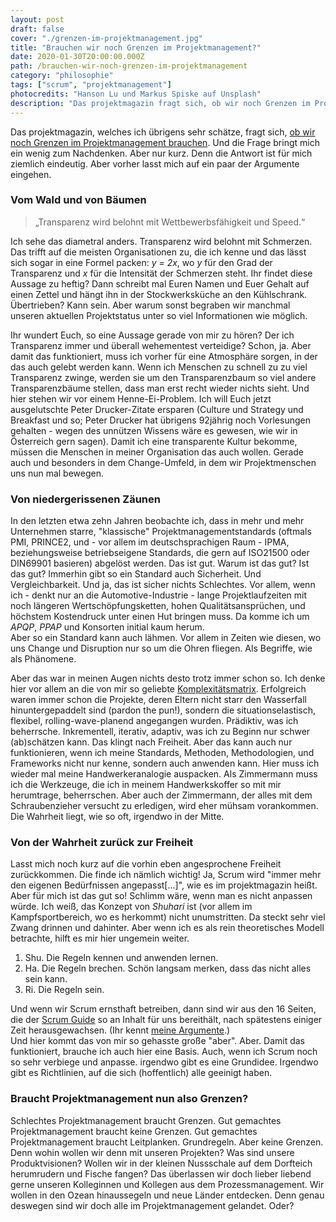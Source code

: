 ```yaml
---
layout: post
draft: false
cover: "./grenzen-im-projektmanagement.jpg"
title: "Brauchen wir noch Grenzen im Projektmanagement?"
date: 2020-01-30T20:00:00.000Z
path: /brauchen-wir-noch-grenzen-im-projektmanagement
category: "philosophie"
tags: ["scrum", "projektmanagement"]
photocredits: "Hanson Lu und Markus Spiske auf Unsplash"
description: "Das projektmagazin fragt sich, ob wir noch Grenzen im Projektmanagement brauchen. Und die Frage bringt mich ein wenig zum Nachdenken. Aber nur kurz. Denn die Antwort ist für mich ziemlich eindeutig."
---
```


Das projektmagazin, welches ich übrigens sehr schätze, fragt sich, [ob wir noch Grenzen im Projektmanagement brauchen](https://www.projektmagazin.de/blogparade_2020). Und die Frage bringt mich ein wenig zum Nachdenken. Aber nur kurz. Denn die Antwort ist für mich ziemlich eindeutig. Aber vorher lasst mich auf ein paar der Argumente eingehen.

### Vom Wald und von Bäumen

> „Transparenz wird belohnt mit Wettbewerbsfähigkeit und Speed.“

Ich sehe das diametral anders. Transparenz wird belohnt mit Schmerzen. Das trifft auf die meisten Organisationen zu, die ich kenne und das lässt sich sogar in eine Formel packen: _y = 2x_, wo _y_ für den Grad der Transparenz und _x_ für die Intensität der Schmerzen steht. Ihr findet diese Aussage zu heftig? Dann schreibt mal Euren Namen und Euer Gehalt auf einen Zettel und hängt ihn in der Stockwerksküche an den Kühlschrank. Übertrieben? Kann sein. Aber warum sonst begraben wir manchmal unseren aktuellen Projektstatus unter so viel Informationen wie möglich.

Ihr wundert Euch, so eine Aussage gerade von mir zu hören? Der ich Transparenz immer und überall wehementest verteidige? Schon, ja. Aber damit das funktioniert, muss ich vorher für eine Atmosphäre sorgen, in der das auch gelebt werden kann. Wenn ich Menschen zu schnell zu zu viel Transparenz zwinge, werden sie um den Transparenzbaum so viel andere Transparenzbäume stellen, dass man erst recht wieder nichts sieht. Und hier stehen wir vor einem Henne-Ei-Problem. Ich will Euch jetzt ausgelutschte Peter Drucker-Zitate ersparen (Culture und Strategy und Breakfast und so; Peter Drucker hat übrigens 92jährig noch Vorlesungen gehalten - wegen des unnützen Wissens wäre es gewesen, wie wir in Österreich gern sagen). Damit ich eine transparente Kultur bekomme, müssen die Menschen in meiner Organisation das auch wollen. Gerade auch und besonders in dem Change-Umfeld, in dem wir Projektmenschen uns nun mal bewegen.

### Von niedergerissenen Zäunen

In den letzten etwa zehn Jahren beobachte ich, dass in mehr und mehr Unternehmen starre, "klassische" Projektmanagementstandards (oftmals PMI, PRINCE2, und - vor allem im deutschsprachigen Raum - IPMA, beziehungsweise betriebseigene Standards, die gern auf ISO21500 oder DIN69901 basieren) abgelöst werden. Das ist gut. Warum ist das gut? Ist das gut? Immerhin gibt so ein Standard auch Sicherheit. Und Vergleichbarkeit. Und ja, das ist sicher nichts Schlechtes. Vor allem, wenn ich - denkt nur an die Automotive-Industrie - lange Projektlaufzeiten mit noch längeren Wertschöpfungsketten, hohen Qualitätsansprüchen, und höchstem Kostendruck unter einen Hut bringen muss. Da komme ich um _APQP_, _PPAP_ und Konsorten initial kaum herum.  
Aber so ein Standard kann auch lähmen. Vor allem in Zeiten wie diesen, wo uns Change und Disruption nur so um die Ohren fliegen. Als Begriffe, wie als Phänomene.

Aber das war in meinen Augen nichts desto trotz immer schon so. Ich denke hier vor allem an die von mir so geliebte [Komplexitätsmatrix](/modernes-projektmanagement#die-qual-der-wahl). Erfolgreich waren immer schon die Projekte, deren Eltern nicht starr den Wasserfall hinuntergepaddelt sind (pardon the pun!), sondern die situationselastisch, flexibel, rolling-wave-planend angegangen wurden. Prädiktiv, was ich beherrsche. Inkrementell, iterativ, adaptiv, was ich zu Beginn nur schwer (ab)schätzen kann. Das klingt nach Freiheit. Aber das kann auch nur funktionieren, wenn ich meine Standards, Methoden, Methodologien, und Frameworks nicht nur kenne, sondern auch anwenden kann. Hier muss ich wieder mal meine Handwerkeranalogie auspacken. Als Zimmermann muss ich die Werkzeuge, die ich in meinem Handwerkskoffer so mit mir herumtrage, beherrschen. Aber auch der Zimmermann, der alles mit dem Schraubenzieher versucht zu erledigen, wird eher mühsam vorankommen. Die Wahrheit liegt, wie so oft, irgendwo in der Mitte.

### Von der Wahrheit zurück zur Freiheit

Lasst mich noch kurz auf die vorhin eben angesprochene Freiheit zurückkommen. Die finde ich nämlich wichtig! Ja, Scrum wird "immer mehr den eigenen Bedürfnissen angepasst[...]", wie es im projektmagazin heißt. Aber für mich ist das gut so! Schlimm wäre, wenn man es nicht anpassen würde. Ich weiß, das Konzept von _Shuhari_ ist (vor allem im Kampfsportbereich, wo es herkommt) nicht unumstritten. Da steckt sehr viel Zwang drinnen und dahinter. Aber wenn ich es als rein theoretisches Modell betrachte, hilft es mir hier ungemein weiter.

1. Shu. Die Regeln kennen und anwenden lernen.
2. Ha. Die Regeln brechen. Schön langsam merken, dass das nicht alles sein kann.
3. Ri. Die Regeln sein.

Und wenn wir Scrum ernsthaft betreiben, dann sind wir aus den 16 Seiten, die der [Scrum Guide](https://www.scrumguides.org/index.html) so an Inhalt für uns bereithält, nach spätestens einiger Zeit herausgewachsen. (Ihr kennt [meine Argumente](/ist-scrum-tot).)  
Und hier kommt das von mir so gehasste große "aber". Aber. Damit das funktioniert, brauche ich auch hier eine Basis. Auch, wenn ich Scrum noch so sehr verbiege und anpasse. irgendwo gibt es eine Grundidee. Irgendwo gibt es Richtlinien, auf die sich (hoffentlich) alle geeinigt haben.

### Braucht Projektmanagement nun also Grenzen?

Schlechtes Projektmanagement braucht Grenzen. Gut gemachtes Projektmanagement braucht keine Grenzen. Gut gemachtes Projektmanagement braucht Leitplanken. Grundregeln. Aber keine Grenzen. Denn wohin wollen wir denn mit unseren Projekten? Was sind unsere Produktvisionen? Wollen wir in der kleinen Nussschale auf dem Dorfteich herumrudern und Fische fangen? Das überlassen wir doch lieber liebend gerne unseren Kolleginnen und Kollegen aus dem Prozessmanagement. Wir wollen in den Ozean hinaussegeln und neue Länder entdecken. Denn genau deswegen sind wir doch alle im Projektmanagement gelandet. Oder?
